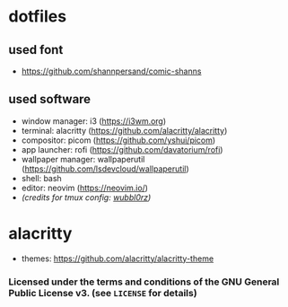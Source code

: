 # dotfiles

## used font
- https://github.com/shannpersand/comic-shanns

## used software
- window manager: i3 (<a href="https://i3wm.org">https://i3wm.org</a>)
- terminal: alacritty (<a href="https://github.com/alacritty/alacritty">https://github.com/alacritty/alacritty</a>)
- compositor: picom (<a href="https://github.com/yshui/picom">https://github.com/yshui/picom</a>)
- app launcher: rofi (<a href="https://github.com/davatorium/rofi">https://github.com/davatorium/rofi</a>)
- wallpaper manager: wallpaperutil (<a href="https://github.com/lsdevcloud/wallpaperutil">https://github.com/lsdevcloud/wallpaperutil</a>)
- shell: bash 
- editor: neovim (<a href="https://neovim.io/">https://neovim.io/</a>)
- <i>(credits for tmux config: <a href="https://github.com/wubbl0rz/">wubbl0rz</a>)</i>

# alacritty
- themes: <a href="https://github.com/alacritty/alacritty-theme">https://github.com/alacritty/alacritty-theme</a>

### Licensed under the terms and conditions of the GNU General Public License v3. (see `LICENSE` for details)
